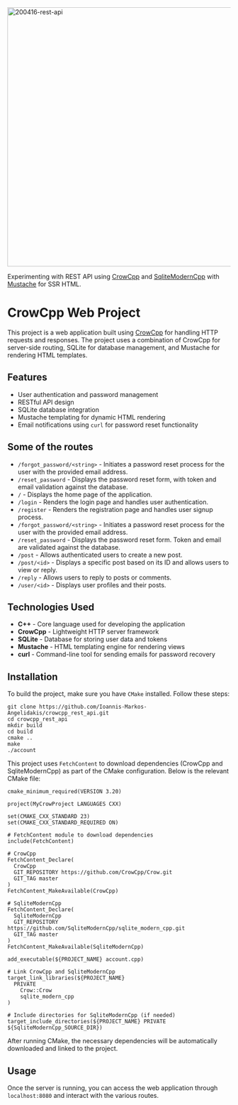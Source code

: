 <img width="584" alt="200416-rest-api" src="https://github.com/Mark-AAAA/crowcpp_rest_api/assets/52075807/290c389a-1c52-4b43-bcf6-4219ca5a44f5">
<p>Experimenting with REST API using <a href="https://github.com/CrowCpp/Crow">CrowCpp</a> and <a href="https://github.com/SqliteModernCpp/sqlite_modern_cpp">SqliteModernCpp</a> with <a href="https://github.com/mustache/spec">Mustache</a> for SSR HTML.</p>
<h1>CrowCpp Web Project</h1>

<p>This project is a web application built using <a href="https://crowcpp.org/">CrowCpp</a> for handling HTTP requests and responses. The project uses a combination of CrowCpp for server-side routing, SQLite for database management, and Mustache for rendering HTML templates.</p>

<h2>Features</h2>
<ul>
  <li>User authentication and password management</li>
  <li>RESTful API design</li>
  <li>SQLite database integration</li>
  <li>Mustache templating for dynamic HTML rendering</li>
  <li>Email notifications using <code>curl</code> for password reset functionality</li>
</ul>

<h2>Some of the routes</h2>
<ul>
  <li><code>/forgot_password/&lt;string&gt;</code> - Initiates a password reset process for the user with the provided email address.</li>
  <li><code>/reset_password</code> - Displays the password reset form, with token and email validation against the database.</li>
  <li><code>/</code> - Displays the home page of the application.</li>
  <li><code>/login</code> - Renders the login page and handles user authentication.</li>
  <li><code>/register</code> - Renders the registration page and handles user signup process.</li>
  <li><code>/forgot_password/&lt;string&gt;</code> - Initiates a password reset process for the user with the provided email address.</li>
  <li><code>/reset_password</code> - Displays the password reset form. Token and email are validated against the database.</li>
  <li><code>/post</code> - Allows authenticated users to create a new post.</li>
  <li><code>/post/&lt;id&gt;</code> - Displays a specific post based on its ID and allows users to view or reply.</li>
  <li><code>/reply</code> - Allows users to reply to posts or comments.</li>
  <li><code>/user/&lt;id&gt;</code> - Displays user profiles and their posts.</li>
</ul>

<h2>Technologies Used</h2>
<ul>
  <li><strong>C++</strong> - Core language used for developing the application</li>
  <li><strong>CrowCpp</strong> - Lightweight HTTP server framework</li>
  <li><strong>SQLite</strong> - Database for storing user data and tokens</li>
  <li><strong>Mustache</strong> - HTML templating engine for rendering views</li>
  <li><strong>curl</strong> - Command-line tool for sending emails for password recovery</li>
</ul>

<h2>Installation</h2>
<p>To build the project, make sure you have <code>CMake</code> installed. Follow these steps:</p>

<pre><code>git clone https://github.com/Ioannis-Markos-Angelidakis/crowcpp_rest_api.git
cd crowcpp_rest_api
mkdir build
cd build
cmake ..
make
./account
</code></pre>

<p>This project uses <code>FetchContent</code> to download dependencies (CrowCpp and SqliteModernCpp) as part of the CMake configuration. Below is the relevant CMake file:</p>

<pre><code>cmake_minimum_required(VERSION 3.20)

project(MyCrowProject LANGUAGES CXX)

set(CMAKE_CXX_STANDARD 23)
set(CMAKE_CXX_STANDARD_REQUIRED ON)

# FetchContent module to download dependencies
include(FetchContent)

# CrowCpp
FetchContent_Declare(
  CrowCpp
  GIT_REPOSITORY https://github.com/CrowCpp/Crow.git
  GIT_TAG master 
)
FetchContent_MakeAvailable(CrowCpp)

# SqliteModernCpp
FetchContent_Declare(
  SqliteModernCpp
  GIT_REPOSITORY https://github.com/SqliteModernCpp/sqlite_modern_cpp.git
  GIT_TAG master  
)
FetchContent_MakeAvailable(SqliteModernCpp)

add_executable(${PROJECT_NAME} account.cpp)

# Link CrowCpp and SqliteModernCpp
target_link_libraries(${PROJECT_NAME}
  PRIVATE
    Crow::Crow
    sqlite_modern_cpp
)

# Include directories for SqliteModernCpp (if needed)
target_include_directories(${PROJECT_NAME} PRIVATE ${SqliteModernCpp_SOURCE_DIR})
</code></pre>

<p>After running CMake, the necessary dependencies will be automatically downloaded and linked to the project.</p>

<h2>Usage</h2>
<p>Once the server is running, you can access the web application through <code>localhost:8080</code> and interact with the various routes.</p>
